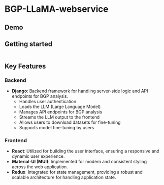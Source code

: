 # BGP-LLaMA-webservice

## Demo

## Getting started
```bash

```
## Key Features

### Backend
- **Django**: Backend framework for handling server-side logic and API endpoints for BGP analysis.
  - Handles user authentication
  - Loads the LLM (Large Language Model)
  - Manages API endpoints for BGP analysis
  - Streams the LLM output to the frontend
  - Allows users to download datasets for fine-tuning
  - Supports model fine-tuning by users

### Frontend
- **React**: Utilized for building the user interface, ensuring a responsive and dynamic user experience.
- **Material-UI (MUI)**: Implemented for modern and consistent styling across the web application.
- **Redux**: Integrated for state management, providing a robust and scalable architecture for handling application state.